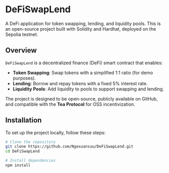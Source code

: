 # DeFiSwapLend

A DeFi application for token swapping, lending, and liquidity pools. This is an open-source project built with Solidity and Hardhat, deployed on the Sepolia testnet.

## Overview

`DeFiSwapLend` is a decentralized finance (DeFi) smart contract that enables:
- **Token Swapping**: Swap tokens with a simplified 1:1 ratio (for demo purposes).
- **Lending**: Borrow and repay tokens with a fixed 5% interest rate.
- **Liquidity Pools**: Add liquidity to pools to support swapping and lending.

The project is designed to be open-source, publicly available on GitHub, and compatible with the **Tea Protocol** for OSS incentivization.

## Installation

To set up the project locally, follow these steps:

```bash
# Clone the repository
git clone https://github.com/Ngoxuansuu/DeFiSwapLend.git
cd DeFiSwapLend

# Install dependencies
npm install